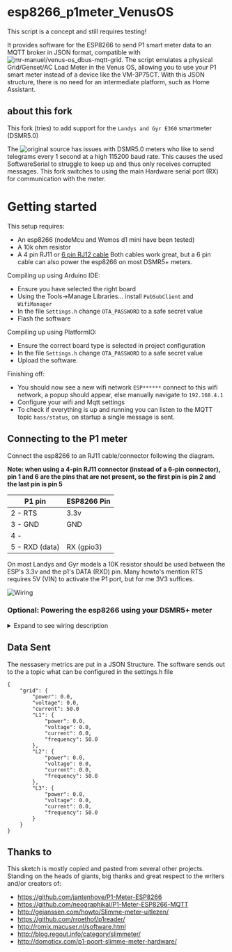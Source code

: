 # esp8266_p1meter_VenusOS

This script is a concept and still requires testing!

It provides software for the ESP8266 to send P1 smart meter data to an MQTT broker in JSON format, compatible with ![mr-manuel/venus-os_dbus-mqtt-grid](https://github.com/mr-manuel/venus-os_dbus-mqtt-grid). The script emulates a physical Grid/Genset/AC Load Meter in the Venus OS, allowing you to use your P1 smart meter instead of a device like the VM-3P75CT. With this JSON structure, there is no need for an intermediate platform, such as Home Assistant.

## about this fork
This fork (tries) to add support for the `Landys and Gyr E360` smartmeter (DSMR5.0)

The ![original source](https://github.com/fliphess/esp8266_p1meter) has issues with DSMR5.0 meters who like to send telegrams every 1 second at a high 115200 baud rate. 
This causes the used SoftwareSerial to struggle to keep up and thus only receives corrupted messages. This fork switches to using the main Hardware serial port (RX) for communication with the meter.

# Getting started
This setup requires:
- An esp8266 (nodeMcu and Wemos d1 mini have been tested)
- A 10k ohm resistor
- A 4 pin RJ11 or [6 pin RJ12 cable](https://www.tinytronics.nl/shop/nl/kabels/adapters/rj12-naar-6-pins-dupont-jumper-adapter) Both cables work great, but a 6 pin cable can also power the esp8266 on most DSMR5+ meters.

Compiling up using Arduino IDE:
- Ensure you have selected the right board
- Using the Tools->Manage Libraries... install `PubSubClient` and `WifiManager`
- In the file `Settings.h` change `OTA_PASSWORD` to a safe secret value
- Flash the software

Compiling up using PlatformIO:
- Ensure the correct board type is selected in project configuration
- In the file `Settings.h` change `OTA_PASSWORD` to a safe secret value
- Upload the software.

Finishing off:
- You should now see a new wifi network `ESP******` connect to this wifi network, a popup should appear, else manually navigate to `192.168.4.1`
- Configure your wifi and Mqtt settings
- To check if everything is up and running you can listen to the MQTT topic `hass/status`, on startup a single message is sent.

## Connecting to the P1 meter
Connect the esp8266 to an RJ11 cable/connector following the diagram.

**Note: when using a 4-pin RJ11 connector (instead of a 6-pin connector), pin 1 and 6 are the pins that are not present, so the first pin is pin 2 and the last pin is pin 5**

| P1 pin   | ESP8266 Pin |
| ----     | ---- |
| 2 - RTS  | 3.3v |
| 3 - GND  | GND  |
| 4 -      |      |
| 5 - RXD (data) | RX (gpio3) |

On most Landys and Gyr models a 10K resistor should be used between the ESP's 3.3v and the p1's DATA (RXD) pin. Many howto's mention RTS requires 5V (VIN) to activate the P1 port, but for me 3V3 suffices.

![Wiring](https://raw.githubusercontent.com/daniel-jong/esp8266_p1meter/master/assets/esp8266_p1meter_bb.png)

### Optional: Powering the esp8266 using your DSMR5+ meter 
<details><summary>Expand to see wiring description</summary>
<p>
  
When using a 6 pin cable you can use the power source provided by the meter.
  
| P1 pin   | ESP8266 Pin |
| ----     | ---- |
| 1 - 5v out | 5v or Vin |
| 2 - RTS  | 3.3v |
| 3 - GND  | GND  |
| 4 -      |      |
| 5 - RXD (data) | RX (gpio3) |
| 6 - GND  | GND  |

![Wiring powered by meter](https://raw.githubusercontent.com/daniel-jong/esp8266_p1meter/master/assets/esp8266_p1meter_bb_PoweredByMeter.png)

</p>
</details>

## Data Sent

The nessasery metrics are put in a JSON Structure.
The software sends out to the a topic what can be configured in the settings.h file

```
{
    "grid": {
        "power": 0.0,
        "voltage": 0.0,
        "current": 50.0
        "L1": {
            "power": 0.0,
            "voltage": 0.0,
            "current": 0.0,
            "frequency": 50.0
        },
        "L2": {
            "power": 0.0,
            "voltage": 0.0,
            "current": 0.0,
            "frequency": 50.0
        },
        "L3": {
            "power": 0.0,
            "voltage": 0.0,
            "current": 0.0,
            "frequency": 50.0
        }
    }
}
```

## Thanks to

This sketch is mostly copied and pasted from several other projects.
Standing on the heads of giants, big thanks and great respect to the writers and/or creators of:

- https://github.com/jantenhove/P1-Meter-ESP8266
- https://github.com/neographikal/P1-Meter-ESP8266-MQTT
- http://gejanssen.com/howto/Slimme-meter-uitlezen/
- https://github.com/rroethof/p1reader/
- http://romix.macuser.nl/software.html
- http://blog.regout.info/category/slimmeter/
- http://domoticx.com/p1-poort-slimme-meter-hardware/
